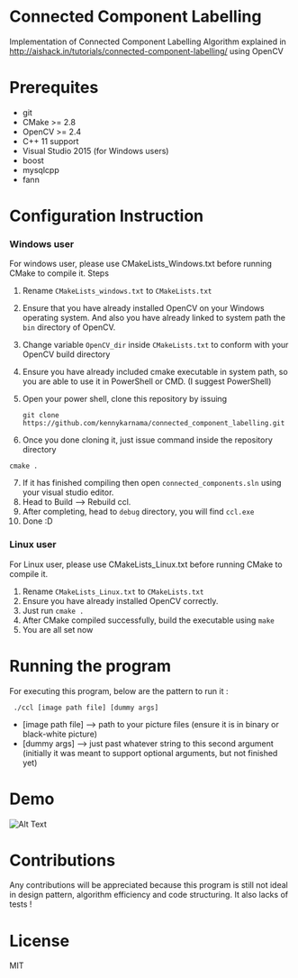 # Connected Component Labelling
Implementation of Connected Component Labelling Algorithm explained in http://aishack.in/tutorials/connected-component-labelling/
using OpenCV

# Prerequites

- git
- CMake >= 2.8
- OpenCV >= 2.4
- C++ 11 support
- Visual Studio 2015 (for Windows users)
- boost
- mysqlcpp
- fann

# Configuration Instruction

### Windows user

For windows user, please use CMakeLists_Windows.txt before running CMake to compile it. 
Steps 
1. Rename `CMakeLists_windows.txt` to `CMakeLists.txt`
2. Ensure that you have already installed OpenCV on your Windows operating system. And also you have already linked to system path 
   the `bin` directory of OpenCV.
3. Change variable `OpenCV_dir` inside `CMakeLists.txt` to conform with your OpenCV build directory
4. Ensure you have already included cmake executable in system path, so you are able to use it in PowerShell or CMD. (I suggest PowerShell)
5. Open your power shell, clone this repository by issuing 
   
   `git clone https://github.com/kennykarnama/connected_component_labelling.git` 

6. Once you done cloning it, just issue command inside the repository directory

  `cmake .`

 7. If it has finished compiling then open `connected_components.sln` using your visual studio editor. 
 8. Head to Build --> Rebuild ccl.
 9. After completing, head to `debug` directory, you will find `ccl.exe`
 10. Done :D

### Linux user

For Linux user, please use CMakeLists_Linux.txt before running CMake to compile it. 

1. Rename `CMakeLists_Linux.txt` to `CMakeLists.txt`
2. Ensure you have already installed OpenCV correctly. 
3. Just run `cmake .`
4. After CMake compiled successfully, build the executable using `make`
5. You are all set now

# Running the program

For executing this program, below are the pattern to run it :

 ` ./ccl [image path file] [dummy args]`

 - [image path file] --> path to your picture files (ensure it is in binary or black-white picture)
 - [dummy args] --> just past whatever string to this second argument (initially it was meant to support optional arguments, but 
   not finished yet)

# Demo
![Alt Text](https://media.giphy.com/media/1xkNYtuPhefNxrW5KL/giphy.gif)

# Contributions

Any contributions will be appreciated because this program is still not ideal in design pattern, algorithm efficiency and code structuring. 
It also lacks of tests !

# License 
MIT
